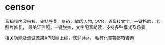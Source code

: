 # censor
音视频内容审核，支持鉴黄，暴恐，敏感人物, OCR，语音转文字，一键换脸，老照片修复， 最美证件照，一键脱衣，文字配音朗读，支持多种模式及场景

相关功能及测试效果API陆续上线，欢迎star， 私有化部署邮箱咨询



